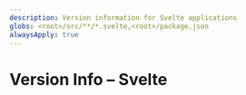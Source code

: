 ```yaml
---
description: Version information for Svelte applications
globs: <root>/src/**/*.svelte,<root>/package.json
alwaysApply: true
---
```


# Version Info – Svelte

<!--
TODO: Add content for svelte version-info.
Follow unified schema guidelines.
-->
